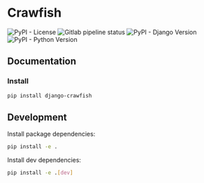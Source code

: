 # Crawfish
![PyPI - License](https://img.shields.io/pypi/l/django-crawfish)
![Gitlab pipeline status](https://img.shields.io/gitlab/pipeline/crawfordleeds/crawfish)
![PyPI - Django Version](https://img.shields.io/pypi/djversions/django-crawfish)
![PyPI - Python Version](https://img.shields.io/pypi/pyversions/django-crawfish)

## Documentation

### Install

```bash
pip install django-crawfish
```

## Development

Install package dependencies:

```bash
pip install -e .
```

Install dev dependencies:

```bash
pip install -e .[dev]
```
